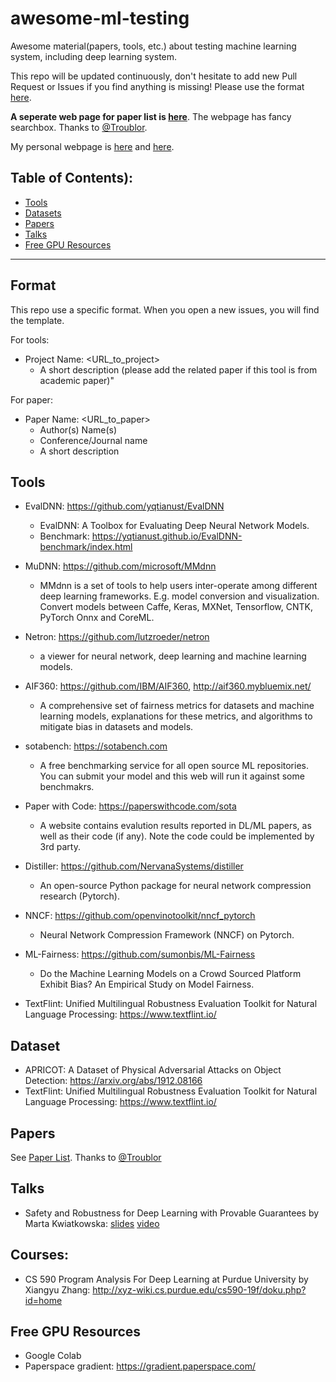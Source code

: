 # awesome-ml-testing
Awesome material(papers, tools, etc.) about testing machine learning system, including deep learning system. 

This repo will be updated continuously, don't hesitate to add new Pull Request or Issues if you find anything is missing! Please use the format [here](#format).

**A seperate web page for paper list is [here](https://yqtianust.github.io/awesome-ml-testing/papers)**. The webpage has fancy searchbox. Thanks to [@Troublor](https://github.com/Troublor). 

My personal webpage is [here](http://home.cse.ust.hk/~ytianas/) and [here](https://cs.uwaterloo.ca/~y258tian/).

## Table of Contents):
   * [Tools](#tools)
   * [Datasets](#datasets)
   * [Papers](#papers)
   * [Talks](#talks)
   * [Free GPU Resources](#GPU)

---
<a name="format"></a>
## Format 
This repo use a specific format. When you open a new issues, you will find the template. 

For tools:

   * Project Name: <URL_to_project>
      * A short description (please add the related paper if this tool is from academic paper)"

For paper:

   * Paper Name: <URL_to_paper>
      * Author(s) Name(s)
      * Conference/Journal name
      * A short description
      

<a name="tools"></a>
## Tools
   * EvalDNN: <https://github.com/yqtianust/EvalDNN>
      * EvalDNN: A Toolbox for Evaluating Deep Neural Network Models.
      * Benchmark: https://yqtianust.github.io/EvalDNN-benchmark/index.html
   * MuDNN: <https://github.com/microsoft/MMdnn>
      * MMdnn is a set of tools to help users inter-operate among different deep learning frameworks. E.g. model conversion and visualization. Convert models between Caffe, Keras, MXNet, Tensorflow, CNTK, PyTorch Onnx and CoreML.

   * Netron: <https://github.com/lutzroeder/netron>
      * a viewer for neural network, deep learning and machine learning models.
   * AIF360: <https://github.com/IBM/AIF360>, <http://aif360.mybluemix.net/>
      * A comprehensive set of fairness metrics for datasets and machine learning models, explanations for these metrics, and algorithms to mitigate bias in datasets and models. 
   * sotabench: <https://sotabench.com>
      * A free benchmarking service for all open source ML repositories. You can submit your model and this web will run it against some benchmakrs.
   * Paper with Code: <https://paperswithcode.com/sota>
      * A website contains evalution results reported in DL/ML papers, as well as their code (if any). Note the code could be implemented by 3rd party.
   * Distiller: <https://github.com/NervanaSystems/distiller>
      * An open-source Python package for neural network compression research (Pytorch).
   * NNCF: <https://github.com/openvinotoolkit/nncf_pytorch>
      * Neural Network Compression Framework (NNCF) on Pytorch.
   * ML-Fairness: <https://github.com/sumonbis/ML-Fairness>
      * Do the Machine Learning Models on a Crowd Sourced Platform Exhibit Bias? An Empirical Study on Model Fairness.
   * TextFlint: Unified Multilingual Robustness Evaluation Toolkit for Natural Language Processing: https://www.textflint.io/ 
 

<a name="datasets"></a>
## Dataset
  * APRICOT: A Dataset of Physical Adversarial Attacks on Object Detection: https://arxiv.org/abs/1912.08166
  * TextFlint: Unified Multilingual Robustness Evaluation Toolkit for Natural Language Processing: https://www.textflint.io/
<a name="papers"></a>
## Papers
   See [Paper List](https://yqtianust.github.io/awesome-ml-testing/papers). Thanks to [@Troublor](https://github.com/Troublor)

<a name="talks"></a>
## Talks
   * Safety and Robustness for Deep Learning with Provable Guarantees by Marta Kwiatkowska: [slides](https://esec-fse19.ut.ee/wp-content/uploads/2019/08/marta-esecfse2019.pdf) [video](https://www.uttv.ee/naita?id=28731)

<a name="GPU"></a>

## Courses:
  * CS 590 Program Analysis For Deep Learning at Purdue University by Xiangyu Zhang: http://xyz-wiki.cs.purdue.edu/cs590-19f/doku.php?id=home

## Free GPU Resources
  * Google Colab
  * Paperspace gradient: <https://gradient.paperspace.com/>
  

 
  
